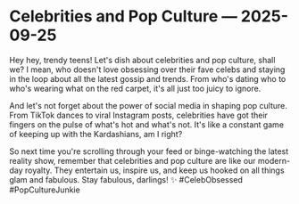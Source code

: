 # Celebrities and Pop Culture — 2025-09-25

Hey hey, trendy teens! Let's dish about celebrities and pop culture, shall we? I mean, who doesn't love obsessing over their fave celebs and staying in the loop about all the latest gossip and trends. From who's dating who to who's wearing what on the red carpet, it's all just too juicy to ignore.

And let's not forget about the power of social media in shaping pop culture. From TikTok dances to viral Instagram posts, celebrities have got their fingers on the pulse of what's hot and what's not. It's like a constant game of keeping up with the Kardashians, am I right?

So next time you're scrolling through your feed or binge-watching the latest reality show, remember that celebrities and pop culture are like our modern-day royalty. They entertain us, inspire us, and keep us hooked on all things glam and fabulous. Stay fabulous, darlings! ✨ #CelebObsessed #PopCultureJunkie